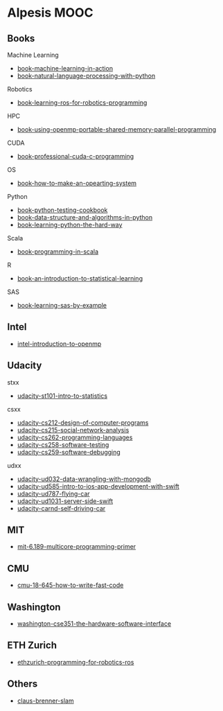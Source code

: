 Alpesis MOOC
==============================================================================

Books
------------------------------------------------------------------------------

Machine Learning

- [book-machine-learning-in-action](https://github.com/alpesis-mooc/book-machine-learning-in-action)
- [book-natural-language-processing-with-python](https://github.com/alpesis-mooc/book-natural-language-processing-with-python)

Robotics

- [book-learning-ros-for-robotics-programming](https://github.com/alpesis-mooc/book-learning-ros-for-robotics-programming)

HPC

- [book-using-openmp-portable-shared-memory-parallel-programming](https://github.com/alpesis-mooc/book-using-openmp-portable-shared-memory-parallel-programming.git)

CUDA

- [book-professional-cuda-c-programming](https://github.com/alpesis-mooc/book-professional-cuda-c-programming)

OS

- [book-how-to-make-an-opearting-system](https://github.com/alpesis-mooc/book-how-to-make-an-operating-system.git)

Python

- [book-python-testing-cookbook](https://github.com/alpesis-mooc/book-python-testing-cookbook)
- [book-data-structure-and-algorithms-in-python](https://github.com/alpesis-mooc/book-data-structure-and-algorithms-in-python)
- [book-learning-python-the-hard-way](https://github.com/alpesis-mooc/book-learning-python-the-hard-way)

Scala

- [book-programming-in-scala](https://github.com/alpesis-mooc/programming-in-scala)

R

- [book-an-introduction-to-statistical-learning](https://github.com/alpesis-mooc/book-an-introduction-to-statistical-learning)

SAS

- [book-learning-sas-by-example](https://github.com/alpesis-mooc/book-learning-sas-by-example)

Intel
------------------------------------------------------------------------------

- [intel-introduction-to-openmp](https://github.com/alpesis-mooc/intel-introduction-to-openmp.git)

Udacity
------------------------------------------------------------------------------

stxx

- [udacity-st101-intro-to-statistics](https://github.com/alpesis-mooc/udacity-st101-intro-to-statistics)

csxx

- [udacity-cs212-design-of-computer-programs](https://github.com/alpesis-mooc/udacity-cs212-design-of-computer-programs)
- [udacity-cs215-social-network-analysis](https://github.com/alpesis-mooc/udacity-cs215-social-network-analysis)
- [udacity-cs262-programming-languages](https://github.com/alpesis-mooc/udacity-cs262-programming-languages)
- [udacity-cs258-software-testing](https://github.com/alpesis-mooc/udacity-cs258-software-testing)
- [udacity-cs259-software-debugging](https://github.com/alpesis-mooc/udacity-cs259-software-debugging)

udxx

- [udacity-ud032-data-wrangling-with-mongodb](https://github.com/alpesis-mooc/udacity-ud032-data-wrangling-with-mongodb)
- [udacity-ud585-intro-to-ios-app-development-with-swift](https://github.com/alpesis-mooc/udacity-ud585-intro-to-ios-app-development-with-swift)
- [udacity-ud787-flying-car](https://github.com/alpesis-mooc/udacity-ud787-flying-car)
- [udacity-ud1031-server-side-swift](https://github.com/alpesis-mooc/udacity-ud1031-server-side-swift)
- [udacity-carnd-self-driving-car](https://github.com/alpesis-mooc/udacity-carnd-self-driving-car)


MIT
------------------------------------------------------------------------------

- [mit-6.189-multicore-programming-primer](https://github.com/alpesis-mooc/mit-6.189-multicore-programming-primer.git)

CMU
------------------------------------------------------------------------------

- [cmu-18-645-how-to-write-fast-code](https://github.com/alpesis-mooc/cmu-18-645-how-to-write-fast-code)

Washington
------------------------------------------------------------------------------

- [washington-cse351-the-hardware-software-interface](https://github.com/alpesis-mooc/washington-cse351-the-hardware-software-interface.git)

ETH Zurich
------------------------------------------------------------------------------

- [ethzurich-programming-for-robotics-ros](https://github.com/alpesis-mooc/ethzurich-programming-for-robotics-ros)

Others
------------------------------------------------------------------------------

- [claus-brenner-slam](https://github.com/alpesis-mooc/claus-brenner-slam)
